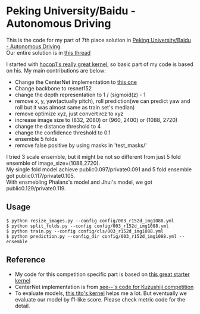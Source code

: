 # Peking University/Baidu - Autonomous Driving
This is the code for my part of 7th place solution in [Peking University/Baidu - Autonomous Driving](https://www.kaggle.com/c/pku-autonomous-driving/).  
Our entire solution is in [this thread](https://www.kaggle.com/c/pku-autonomous-driving/discussion/127034)

I started with [hocop1's really great kernel](https://www.kaggle.com/hocop1/centernet-baseline), so basic part of my code is based on his.
My main contributions are below:
 - Change the CenterNet implementation to [this one](https://github.com/see--/kuzushiji-recognition)
 - Change backbone to resnet152
 - change the depth representation to 1 / (sigmoid(z) - 1
 - remove x, y, yaw(actually pitch), roll prediction(we can predict yaw and roll but it was almost same as train set's median)
 - remove optimize xyz, just convert rcz to xyz
 - increase image size to (832, 2080) or (960, 2400) or (1088, 2720)
 - change the distance threshold to 4
 - change the confidence threshold to 0.1
 - ensemble 5 folds
 - remove false positive by using masks in 'test_masks/'
 
 I tried 3 scale ensemble, but it might be not so different from just 5 fold ensemble of image_size=(1088,2720).  
 My single fold model achieve public0.097/private0.091 and 5 fold ensemble got public0.117/private0.105.  
 With ensmebling Phalanx's model and Jhui's model, we got public0.129/private0.119.  

## Usage

```
$ python resize_images.py --config config/003_r152d_img1088.yml
$ python split_folds.py --config config/003_r152d_img1088.yml
$ python train.py --config config/cls/003_r152d_img1088.yml
$ python prediction.py --config_dir config/003_r152d_img1088.yml --ensemble
```

## Reference

- My code for this competition specific part is based on [this great starter kernel](https://www.kaggle.com/hocop1/centernet-baseline)  
- CenterNet implementation is from [see--'s code for Kuzushiji competition](https://github.com/see--/kuzushiji-recognition)
- To evaluate models, [this tito's kernel](https://www.kaggle.com/its7171/metrics-evaluation-script) helps me a lot. 
But eventually we evaluate our model by f1-like score. Please check metric code for the detail.
